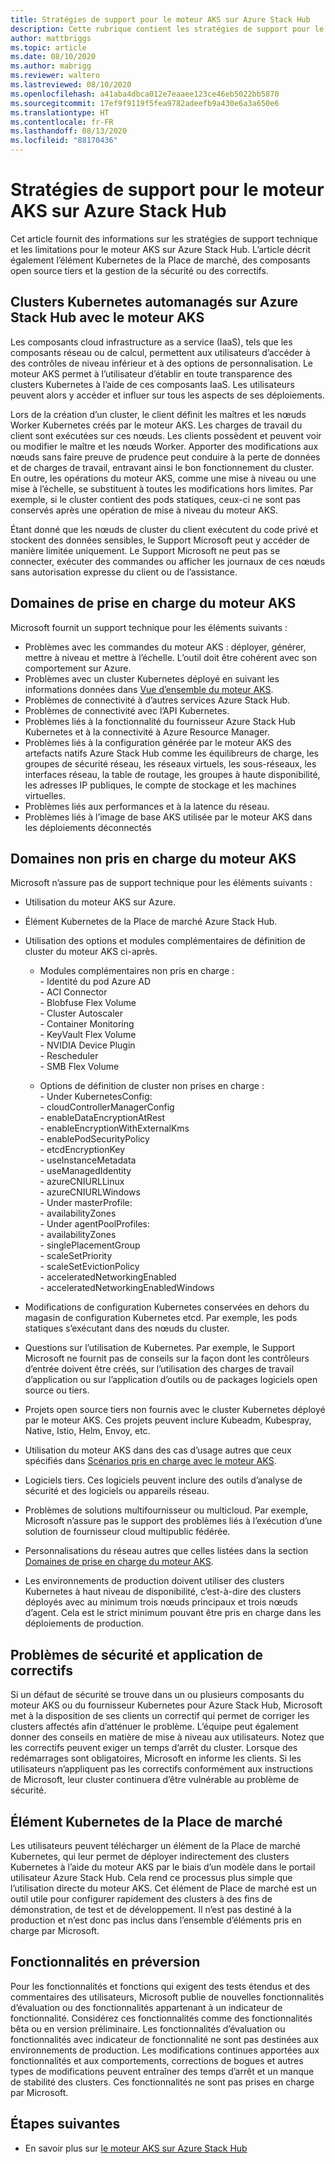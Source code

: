 ```yaml
---
title: Stratégies de support pour le moteur AKS sur Azure Stack Hub
description: Cette rubrique contient les stratégies de support pour le moteur AKS sur Azure Stack Hub.
author: mattbriggs
ms.topic: article
ms.date: 08/10/2020
ms.author: mabrigg
ms.reviewer: waltero
ms.lastreviewed: 08/10/2020
ms.openlocfilehash: a41aba4dbca012e7eaaee123ce46eb5022bb5870
ms.sourcegitcommit: 17ef9f9119f5fea9782adeefb9a430e6a3a650e6
ms.translationtype: HT
ms.contentlocale: fr-FR
ms.lasthandoff: 08/13/2020
ms.locfileid: "88170436"
---
```

# <a name="support-policies-for-aks-engine-on-azure-stack-hub"></a>Stratégies de support pour le moteur AKS sur Azure Stack Hub

Cet article fournit des informations sur les stratégies de support technique et les limitations pour le moteur AKS sur Azure Stack Hub. L’article décrit également l’élément Kubernetes de la Place de marché, des composants open source tiers et la gestion de la sécurité ou des correctifs. 

## <a name="self-managed-kubernetes-clusters-on-azure-stack-hub-with-aks-engine"></a>Clusters Kubernetes automanagés sur Azure Stack Hub avec le moteur AKS

Les composants cloud infrastructure as a service (IaaS), tels que les composants réseau ou de calcul, permettent aux utilisateurs d’accéder à des contrôles de niveau inférieur et à des options de personnalisation. Le moteur AKS permet à l’utilisateur d’établir en toute transparence des clusters Kubernetes à l’aide de ces composants IaaS. Les utilisateurs peuvent alors y accéder et influer sur tous les aspects de ses déploiements.

Lors de la création d’un cluster, le client définit les maîtres et les nœuds Worker Kubernetes créés par le moteur AKS. Les charges de travail du client sont exécutées sur ces nœuds. Les clients possèdent et peuvent voir ou modifier le maître et les nœuds Worker. Apporter des modifications aux nœuds sans faire preuve de prudence peut conduire à la perte de données et de charges de travail, entravant ainsi le bon fonctionnement du cluster. En outre, les opérations du moteur AKS, comme une mise à niveau ou une mise à l’échelle, se substituent à toutes les modifications hors limites. Par exemple, si le cluster contient des pods statiques, ceux-ci ne sont pas conservés après une opération de mise à niveau du moteur AKS.

Étant donné que les nœuds de cluster du client exécutent du code privé et stockent des données sensibles, le Support Microsoft peut y accéder de manière limitée uniquement. Le Support Microsoft ne peut pas se connecter, exécuter des commandes ou afficher les journaux de ces nœuds sans autorisation expresse du client ou de l’assistance.

## <a name="aks-engine-supported-areas"></a>Domaines de prise en charge du moteur AKS

Microsoft fournit un support technique pour les éléments suivants :

-  Problèmes avec les commandes du moteur AKS : déployer, générer, mettre à niveau et mettre à l’échelle. L’outil doit être cohérent avec son comportement sur Azure.
-  Problèmes avec un cluster Kubernetes déployé en suivant les informations données dans [Vue d’ensemble du moteur AKS](azure-stack-kubernetes-aks-engine-overview.md).
-  Problèmes de connectivité à d’autres services Azure Stack Hub. 
-  Problèmes de connectivité avec l’API Kubernetes.
-  Problèmes liés à la fonctionnalité du fournisseur Azure Stack Hub Kubernetes et à la connectivité à Azure Resource Manager.
-  Problèmes liés à la configuration générée par le moteur AKS des artefacts natifs Azure Stack Hub comme les équilibreurs de charge, les groupes de sécurité réseau, les réseaux virtuels, les sous-réseaux, les interfaces réseau, la table de routage, les groupes à haute disponibilité, les adresses IP publiques, le compte de stockage et les machines virtuelles. 
-  Problèmes liés aux performances et à la latence du réseau.
-  Problèmes liés à l’image de base AKS utilisée par le moteur AKS dans les déploiements déconnectés 

## <a name="aks-engine-areas-not-supported"></a>Domaines non pris en charge du moteur AKS

Microsoft n’assure pas de support technique pour les éléments suivants :

-  Utilisation du moteur AKS sur Azure.
-  Élément Kubernetes de la Place de marché Azure Stack Hub.
-  Utilisation des options et modules complémentaires de définition de cluster du moteur AKS ci-après.
    -  Modules complémentaires non pris en charge :  
            - Identité du pod Azure AD  
            -  ACI Connector  
            -  Blobfuse Flex Volume  
            -  Cluster Autoscaler  
            -  Container Monitoring  
            -  KeyVault Flex Volume  
            -  NVIDIA Device Plugin  
            -  Rescheduler  
            -  SMB Flex Volume  
        
    -  Options de définition de cluster non prises en charge :  
            -  Under KubernetesConfig:  
                    -  cloudControllerManagerConfig  
                    -  enableDataEncryptionAtRest  
                    -  enableEncryptionWithExternalKms  
                    -  enablePodSecurityPolicy  
                    -  etcdEncryptionKey  
                    -  useInstanceMetadata  
                    -  useManagedIdentity  
                    -  azureCNIURLLinux  
                    -  azureCNIURLWindows  
            -  Under masterProfile:  
                    -  availabilityZones  
            -  Under agentPoolProfiles:  
                    -  availabilityZones  
                    -  singlePlacementGroup  
                    -  scaleSetPriority  
                    -  scaleSetEvictionPolicy  
                    -  acceleratedNetworkingEnabled  
                    -  acceleratedNetworkingEnabledWindows

-  Modifications de configuration Kubernetes conservées en dehors du magasin de configuration Kubernetes etcd. Par exemple, les pods statiques s’exécutant dans des nœuds du cluster.
-  Questions sur l’utilisation de Kubernetes. Par exemple, le Support Microsoft ne fournit pas de conseils sur la façon dont les contrôleurs d’entrée doivent être créés, sur l’utilisation des charges de travail d’application ou sur l’application d’outils ou de packages logiciels open source ou tiers.
-  Projets open source tiers non fournis avec le cluster Kubernetes déployé par le moteur AKS. Ces projets peuvent inclure Kubeadm, Kubespray, Native, Istio, Helm, Envoy, etc.
-  Utilisation du moteur AKS dans des cas d’usage autres que ceux spécifiés dans [Scénarios pris en charge avec le moteur AKS](azure-stack-kubernetes-aks-engine-overview.md#supported-scenarios-with-the-aks-engine).
-  Logiciels tiers. Ces logiciels peuvent inclure des outils d’analyse de sécurité et des logiciels ou appareils réseau.
-  Problèmes de solutions multifournisseur ou multicloud. Par exemple, Microsoft n’assure pas le support des problèmes liés à l’exécution d’une solution de fournisseur cloud multipublic fédérée.
-  Personnalisations du réseau autres que celles listées dans la section [Domaines de prise en charge du moteur AKS](#aks-engine-supported-areas).
-  Les environnements de production doivent utiliser des clusters Kubernetes à haut niveau de disponibilité, c’est-à-dire des clusters déployés avec au minimum trois nœuds principaux et trois nœuds d’agent. Cela est le strict minimum pouvant être pris en charge dans les déploiements de production.

##  <a name="security-issues-and-patching"></a>Problèmes de sécurité et application de correctifs

Si un défaut de sécurité se trouve dans un ou plusieurs composants du moteur AKS ou du fournisseur Kubernetes pour Azure Stack Hub, Microsoft met à la disposition de ses clients un correctif qui permet de corriger les clusters affectés afin d’atténuer le problème. L’équipe peut également donner des conseils en matière de mise à niveau aux utilisateurs. Notez que les correctifs peuvent exiger un temps d’arrêt du cluster. Lorsque des redémarrages sont obligatoires, Microsoft en informe les clients. Si les utilisateurs n’appliquent pas les correctifs conformément aux instructions de Microsoft, leur cluster continuera d’être vulnérable au problème de sécurité.

## <a name="kubernetes-marketplace-item"></a>Élément Kubernetes de la Place de marché

Les utilisateurs peuvent télécharger un élément de la Place de marché Kubernetes, qui leur permet de déployer indirectement des clusters Kubernetes à l’aide du moteur AKS par le biais d’un modèle dans le portail utilisateur Azure Stack Hub. Cela rend ce processus plus simple que l’utilisation directe du moteur AKS. Cet élément de Place de marché est un outil utile pour configurer rapidement des clusters à des fins de démonstration, de test et de développement. Il n’est pas destiné à la production et n’est donc pas inclus dans l’ensemble d’éléments pris en charge par Microsoft.

## <a name="preview-features"></a>Fonctionnalités en préversion

Pour les fonctionnalités et fonctions qui exigent des tests étendus et des commentaires des utilisateurs, Microsoft publie de nouvelles fonctionnalités d’évaluation ou des fonctionnalités appartenant à un indicateur de fonctionnalité. Considérez ces fonctionnalités comme des fonctionnalités bêta ou en version préliminaire. Les fonctionnalités d’évaluation ou fonctionnalités avec indicateur de fonctionnalité ne sont pas destinées aux environnements de production. Les modifications continues apportées aux fonctionnalités et aux comportements, corrections de bogues et autres types de modifications peuvent entraîner des temps d’arrêt et un manque de stabilité des clusters. Ces fonctionnalités ne sont pas prises en charge par Microsoft.

## <a name="next-steps"></a>Étapes suivantes

- En savoir plus sur [le moteur AKS sur Azure Stack Hub](azure-stack-kubernetes-aks-engine-overview.md)